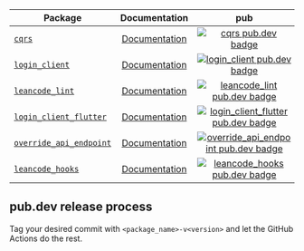 | Package | Documentation | pub | CI |
| - | :-: | :-: | :-: |
| [`cqrs`][cqrs-link] | [Documentation][cqrs-documentation] | [![cqrs pub.dev badge][cqrs-pub-badge]][cqrs-pub-badge-link] | [![][cqrs-build-badge]][cqrs-build-badge-link] |
| [`login_client`][login_client-link] | [Documentation][login_client-documentation] | [![login_client pub.dev badge][login_client-pub-badge]][login_client-pub-badge-link] | [![][login_client-build-badge]][login_client-build-badge-link] |
| [`leancode_lint`][leancode_lint-link] | [Documentation][leancode_lint-documentation] | [![leancode_lint pub.dev badge][leancode_lint-pub-badge]][leancode_lint-pub-badge-link] | n/a |
| [`login_client_flutter`][login_client_flutter-link] | [Documentation][login_client_flutter-documentation] | [![login_client_flutter pub.dev badge][login_client_flutter-pub-badge]][login_client_flutter-pub-badge-link] | [![][login_client_flutter-build-badge]][login_client_flutter-build-badge-link] |
| [`override_api_endpoint`][override_api_endpoint-link] | [Documentation][override_api_endpoint-documentation] | [![override_api_endpoint pub.dev badge][override_api_endpoint-pub-badge]][override_api_endpoint-pub-badge-link] | [![][override_api_endpoint-build-badge]][override_api_endpoint-build-badge-link] | 
| [`leancode_hooks`][leancode_hooks-link] | [Documentation][leancode_hooks-documentation] | [![leancode_hooks pub.dev badge][leancode_hooks-pub-badge]][leancode_hooks-pub-badge-link] | [![][leancode_hooks-build-badge]][leancode_hooks-build-badge-link]

## pub.dev release process

Tag your desired commit with `<package_name>-v<version>` and let the GitHub Actions do the rest.

[cqrs-link]: https://github.com/leancodepl/flutter_corelibrary/tree/master/packages/cqrs
[cqrs-documentation]: https://pub.dev/documentation/cqrs/latest/
[cqrs-pub-badge]: https://img.shields.io/pub/v/cqrs
[cqrs-pub-badge-link]: https://pub.dev/packages/cqrs
[cqrs-build-badge]: https://img.shields.io/github/actions/workflow/status/leancodepl/flutter_corelibrary/cqrs-test.yml?branch=master
[cqrs-build-badge-link]: https://github.com/leancodepl/flutter_corelibrary/actions/workflows/cqrs-test.yml
[leancode_lint-link]: https://github.com/leancodepl/flutter_corelibrary/tree/master/packages/leancode_lint
[leancode_lint-documentation]: https://pub.dev/documentation/leancode_lint/latest/
[leancode_lint-pub-badge]: https://img.shields.io/pub/v/leancode_lint
[leancode_lint-pub-badge-link]: https://pub.dev/packages/leancode_lint
[leancode_hooks-link]: https://github.com/leancodepl/flutter_corelibrary/tree/master/packages/leancode_hooks
[leancode_hooks-documentation]: https://pub.dev/documentation/leancode_hooks/latest/
[leancode_hooks-pub-badge]: https://img.shields.io/pub/v/leancode_hooks
[leancode_hooks-pub-badge-link]: https://pub.dev/packages/leancode_hooks

[leancode_hooks-build-badge]: https://img.shields.io/github/actions/workflow/status/leancodepl/flutter_corelibrary/leancode_hooks-test.yml?branch=master
[leancode_hooks-build-badge-link]: https://github.com/leancodepl/flutter_corelibrary/actions/workflows/leancode_hooks-test.yml

[login_client-link]: https://github.com/leancodepl/flutter_corelibrary/tree/master/packages/login_client
[login_client-documentation]: https://pub.dev/documentation/login_client/latest/
[login_client-pub-badge]: https://img.shields.io/pub/v/login_client
[login_client-pub-badge-link]: https://pub.dev/packages/login_client
[login_client-build-badge]: https://img.shields.io/github/actions/workflow/status/leancodepl/flutter_corelibrary/login_client-test.yml?branch=master
[login_client-build-badge-link]: https://github.com/leancodepl/flutter_corelibrary/actions/workflows/login_client-test.yml
[login_client_flutter-link]: https://github.com/leancodepl/flutter_corelibrary/tree/master/packages/login_client_flutter
[login_client_flutter-documentation]: https://pub.dev/documentation/login_client_flutter/latest/
[login_client_flutter-pub-badge]: https://img.shields.io/pub/v/login_client_flutter
[login_client_flutter-pub-badge-link]: https://pub.dev/packages/login_client_flutter
[login_client_flutter-build-badge]: https://img.shields.io/github/actions/workflow/status/leancodepl/flutter_corelibrary/login_client_flutter-test.yml?branch=master
[login_client_flutter-build-badge-link]: https://github.com/leancodepl/flutter_corelibrary/actions/workflows/login_client_flutter-test.yml
[override_api_endpoint-link]: https://github.com/leancodepl/flutter_corelibrary/tree/master/packages/override_api_endpoint
[override_api_endpoint-documentation]: https://pub.dev/documentation/override_api_endpoint/latest/
[override_api_endpoint-pub-badge]: https://img.shields.io/pub/v/override_api_endpoint
[override_api_endpoint-pub-badge-link]: https://pub.dev/packages/override_api_endpoint
[override_api_endpoint-build-badge]: https://img.shields.io/github/workflow/status/leancodepl/flutter_corelibrary/override_api_endpoint%20test
[override_api_endpoint-build-badge-link]: https://github.com/leancodepl/flutter_corelibrary/actions?query=workflow%3A%22override_api_endpoint+test%22
